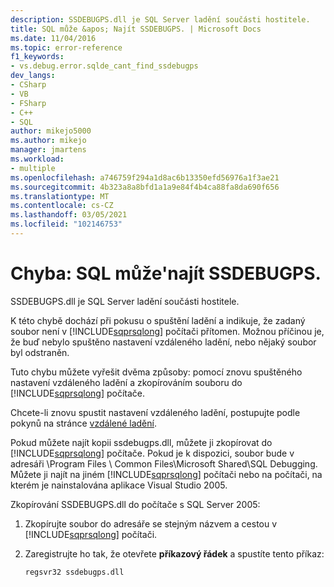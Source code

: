 ```yaml
---
description: SSDEBUGPS.dll je SQL Server ladění součásti hostitele.
title: SQL může &apos; Najít SSDEBUGPS. | Microsoft Docs
ms.date: 11/04/2016
ms.topic: error-reference
f1_keywords:
- vs.debug.error.sqlde_cant_find_ssdebugps
dev_langs:
- CSharp
- VB
- FSharp
- C++
- SQL
author: mikejo5000
ms.author: mikejo
manager: jmartens
ms.workload:
- multiple
ms.openlocfilehash: a746759f294a1d8ac6b13350efd56976a1f3ae21
ms.sourcegitcommit: 4b323a8a8bfd1a1a9e84f4b4ca88fa8da690f656
ms.translationtype: MT
ms.contentlocale: cs-CZ
ms.lasthandoff: 03/05/2021
ms.locfileid: "102146753"
---
```

# <a name="error-sql-can39t-find-ssdebugps"></a>Chyba: SQL může&#39;najít SSDEBUGPS.

SSDEBUGPS.dll je SQL Server ladění součásti hostitele.

K této chybě dochází při pokusu o spuštění ladění a indikuje, že zadaný soubor není v [!INCLUDE[sqprsqlong](../debugger/includes/sqprsqlong_md.md)] počítači přítomen. Možnou příčinou je, že buď nebylo spuštěno nastavení vzdáleného ladění, nebo nějaký soubor byl odstraněn.

Tuto chybu můžete vyřešit dvěma způsoby: pomocí znovu spuštěného nastavení vzdáleného ladění a zkopírováním souboru do [!INCLUDE[sqprsqlong](../debugger/includes/sqprsqlong_md.md)] počítače.

Chcete-li znovu spustit nastavení vzdáleného ladění, postupujte podle pokynů na stránce [vzdálené ladění](../debugger/remote-debugging.md).

Pokud můžete najít kopii ssdebugps.dll, můžete ji zkopírovat do [!INCLUDE[sqprsqlong](../debugger/includes/sqprsqlong_md.md)] počítače. Pokud je k dispozici, soubor bude v adresáři \Program Files \ Common Files\Microsoft Shared\SQL Debugging. Můžete ji najít na jiném [!INCLUDE[sqprsqlong](../debugger/includes/sqprsqlong_md.md)] počítači nebo na počítači, na kterém je nainstalována aplikace Visual Studio 2005.

Zkopírování SSDEBUGPS.dll do počítače s SQL Server 2005:

1. Zkopírujte soubor do adresáře se stejným názvem a cestou v [!INCLUDE[sqprsqlong](../debugger/includes/sqprsqlong_md.md)] počítači.

2. Zaregistrujte ho tak, že otevřete **příkazový řádek** a spustíte tento příkaz:

    ```cmd
    regsvr32 ssdebugps.dll
    ```
